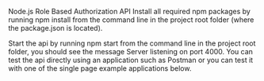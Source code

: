 

Node.js Role Based Authorization API
Install all required npm packages by running npm install from the command line in the project root folder (where the package.json is located).


Start the api by running npm start from the command line in the project root folder, you should see the message Server listening on port 4000. You can test the api directly using an application such as Postman or you can test it with one of the single page example applications below.